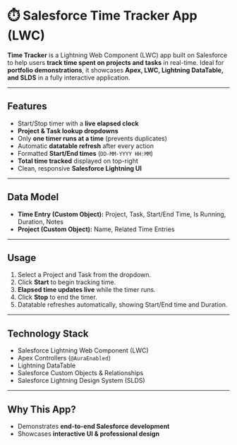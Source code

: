# ⏱️ Salesforce Time Tracker App (LWC)

**Time Tracker** is a Lightning Web Component (LWC) app built on Salesforce to help users **track time spent on projects and tasks** in real-time. Ideal for **portfolio demonstrations**, it showcases **Apex, LWC, Lightning DataTable, and SLDS** in a fully interactive application.  

---

## **Features**

- Start/Stop timer with a **live elapsed clock**  
- **Project & Task lookup dropdowns**  
- Only **one timer runs at a time** (prevents duplicates)  
- Automatic **datatable refresh** after every action  
- Formatted **Start/End times** (`DD-MM-YYYY HH:MM`)  
- **Total time tracked** displayed on top-right  
- Clean, responsive **Salesforce Lightning UI**  

---

## **Data Model**

- **Time Entry (Custom Object):** Project, Task, Start/End Time, Is Running, Duration, Notes  
- **Project (Custom Object):** Name, Related Time Entries  

---

## **Usage**

1. Select a Project and Task from the dropdown.  
2. Click **Start** to begin tracking time.  
3. **Elapsed time updates live** while the timer runs.  
4. Click **Stop** to end the timer.  
5. Datatable refreshes automatically, showing Start/End time and Duration.  

---

## **Technology Stack**

- Salesforce Lightning Web Component (LWC)  
- Apex Controllers (`@AuraEnabled`)  
- Lightning DataTable  
- Salesforce Custom Objects & Relationships  
- Salesforce Lightning Design System (SLDS)  

---

## **Why This App?**

- Demonstrates **end-to-end Salesforce development**  
- Showcases **interactive UI & professional design**  

